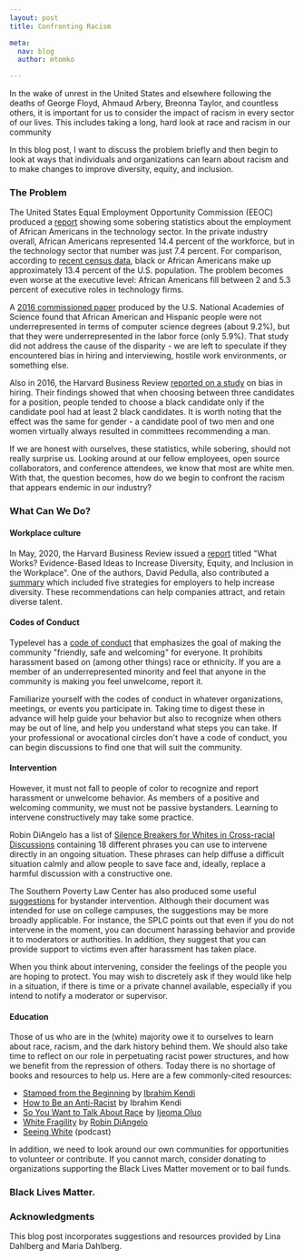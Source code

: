 ```yaml
---
layout: post
title: Confronting Racism

meta:
  nav: blog
  author: mtomko

---
```


In the wake of unrest in the United States and elsewhere following the
deaths of George Floyd, Ahmaud Arbery, Breonna Taylor, and countless
others, it is important for us to consider the impact of racism in
every sector of our lives. This includes taking a long, hard look at
race and racism in our community

In this blog post, I want to discuss the problem briefly and then
begin to look at ways that individuals and organizations can learn
about racism and to make changes to improve diversity, equity, and
inclusion.

### The Problem
The United States Equal Employment Opportunity Commission (EEOC)
produced a
[report](https://www.eeoc.gov/special-report/diversity-high-tech)
showing some sobering statistics about the employment of African
Americans in the technology sector. In the private industry overall,
African Americans represented 14.4 percent of the workforce, but in
the technology sector that number was just 7.4 percent. For
comparison, according to [recent census
data](https://www.census.gov/quickfacts/fact/table/US/RHI225218),
black or African Americans make up approximately 13.4 percent of the
U.S. population. The problem becomes even worse at the executive
level: African Americans fill between 2 and 5.3 percent of executive
roles in technology firms.

A [2016 commissioned
paper](https://www.nap.edu/read/24926/chapter/14#183) produced by the
U.S. National Academies of Science found that African American and
Hispanic people were not underrepresented in terms of computer science
degrees (about 9.2%), but that they were underrepresented in the labor
force (only 5.9%). That study did not address the cause of the
disparity - we are left to speculate if they encountered bias in
hiring and interviewing, hostile work environments, or something else.

Also in 2016, the Harvard Business Review [reported on a
study](https://hbr.org/2016/04/if-theres-only-one-woman-in-your-candidate-pool-theres-statistically-no-chance-shell-be-hired)
on bias in hiring. Their findings showed that when choosing between
three candidates for a position, people tended to choose a black
candidate only if the candidate pool had at least 2 black candidates.
It is worth noting that the effect was the same for gender - a
candidate pool of two men and one women virtually always resulted in
committees recommending a man.

If we are honest with ourselves, these statistics, while sobering,
should not really surprise us. Looking around at our fellow employees,
open source collaborators, and conference attendees, we know that most
are white men. With that, the question becomes, how do we begin to
confront the racism that appears endemic in our industry?

### What Can We Do?

#### Workplace culture
In May, 2020, the Harvard Business Review issued a
[report](https://www.umass.edu/employmentequity/what-works-evidence-based-ideas-increase-diversity-equity-and-inclusion-workplace)
titled "What Works? Evidence-Based Ideas to Increase Diversity,
Equity, and Inclusion in the Workplace". One of the authors, David
Pedulla, also contributed a
[summary](https://hbr.org/2020/05/diversity-and-inclusion-efforts-that-really-work)
which included five strategies for employers to help increase
diversity. These recommendations can help companies attract, and
retain diverse talent.

#### Codes of Conduct
Typelevel has a [code of
conduct](https://typelevel.org/code-of-conduct.html) that emphasizes
the goal of making the community "friendly, safe and welcoming" for
everyone. It prohibits harassment based on (among other things) race
or ethnicity. If you are a member of an underrepresented minority and
feel that anyone in the community is making you feel unwelcome, report
it.

Familiarize yourself with the codes of conduct in whatever
organizations, meetings, or events you participate in. Taking time to
digest these in advance will help guide your behavior but also to
recognize when others may be out of line, and help you understand what
steps you can take. If your professional or avocational circles don't
have a code of conduct, you can begin discussions to find one that
will suit the community.

#### Intervention
However, it must not fall to people of color to recognize and report
harassment or unwelcome behavior. As members of a positive and
welcoming community, we must not be passive bystanders. Learning to
intervene constructively may take some practice.

Robin DiAngelo has a list of [Silence Breakers for Whites in
Cross-racial
Discussions](https://robindiangelo.com/resources/attachment/silence-breakers-for-whites/)
containing 18 different phrases you can use to intervene directly in
an ongoing situation. These phrases can help diffuse a difficult
situation calmly and allow people to save face and, ideally, replace a
harmful discussion with a constructive one.

The Southern Poverty Law Center has also produced some useful
[suggestions](https://www.splcenter.org/20171005/splc-campus-guide-bystander-intervention)
for bystander intervention. Although their document was intended for
use on college campuses, the suggestions may be more broadly
applicable. For instance, the SPLC points out that even if you do not
intervene in the moment, you can document harassing behavior and
provide it to moderators or authorities. In addition, they suggest
that you can provide support to victims even after harassment has
taken place.

When you think about intervening, consider the feelings of the people
you are hoping to protect. You may wish to discretely ask if they
would like help in a situation, if there is time or a private channel
available, especially if you intend to notify a moderator or
supervisor.

#### Education
Those of us who are in the (white) majority owe it to ourselves to
learn about race, racism, and the dark history behind them. We should
also take time to reflect on our role in perpetuating racist power
structures, and how we benefit from the repression of others. Today
there is no shortage of books and resources to help us. Here are a few
commonly-cited resources:

* [Stamped from the Beginning](https://www.ibramxkendi.com/stamped) by [Ibrahim
  Kendi](https://www.ibramxkendi.com/)
* [How to Be an Anti-Racist](https://www.ibramxkendi.com/how-to-be-an-antiracist-1) by Ibrahim Kendi
* [So You Want to Talk About Race](https://www.hachettebookgroup.com/titles/ijeoma-oluo/so-you-want-to-talk-about-race/9781580056779/) by [Ijeoma
  Oluo](http://www.ijeomaoluo.com/)
* [White Fragility](https://robindiangelo.com/publications/) by [Robin DiAngelo](https://robindiangelo.com/)
* [Seeing White](https://www.sceneonradio.org/seeing-white/) (podcast)

In addition, we need to look around our own communities for
opportunities to volunteer or contribute. If you cannot march,
consider donating to organizations supporting the Black Lives Matter
movement or to bail funds.


### Black Lives Matter.


### Acknowledgments
This blog post incorporates suggestions and resources provided by Lina
Dahlberg and Maria Dahlberg.
